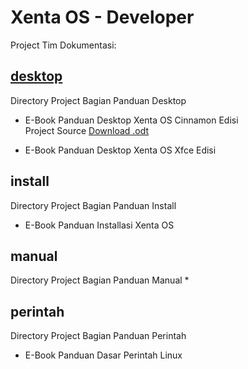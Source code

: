 # Xenta OS - Developer
Project Tim Dokumentasi:

## [desktop](../tree/master/e-book/desktop)
Directory Project Bagian Panduan Desktop
 * E-Book Panduan Desktop Xenta OS Cinnamon Edisi  
   Project Source [Download .odt](../blob/master/e-book/desktop/E-Book%20Panduan%20Desktop%20Xenta%20OS%20Cinnamon%20Edisi.odt)

 * E-Book Panduan Desktop Xenta OS Xfce Edisi

## install
Directory Project Bagian Panduan Install
 * E-Book Panduan Installasi Xenta OS

## manual
Directory Project Bagian Panduan Manual
 * 

## perintah
Directory Project Bagian Panduan Perintah
 * E-Book Panduan Dasar Perintah Linux
